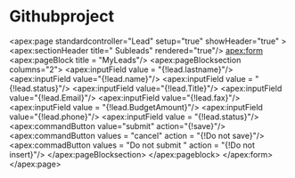 # Githubproject
<apex:page standardcontroller="Lead" setup="true" showHeader="true"  >
   <apex:sectionHeader title=" Subleads" rendered="true"/>
    <apex:form>
    <apex:pageBlock title = "MyLeads"/>
       <apex:pageBlocksection columns="2">
       <apex:inputField value = "{!lead.lastname}"/>
         <apex:inputField value="{!lead.name}"/>
         <apex:inputField value = "{!lead.status}"/>
            <apex:inputField value="{!lead.Title}"/> 
              <apex:inputField value="{!lead.Email}"/>
                 <apex:inputField value="{!lead.fax}"/>
                    <apex:inputField value = "{!lead.BudgetAmount}"/>
                       <apex:inputField value="{!lead.phone}"/>
                           <apex:inputField value = "{!lead.status}"/>
                              <apex:commandButton value="submit" action="{!save}"/>
                                <apex:commandButton values = "cancel" action = "{!Do not save}"/>
                                  <apex:commadButton values = "Do not submit " action = "{!Do not insert}"/>
             </apex:pageBlocksection>
         </apex:pageblock>
   </apex:form>
</apex:page>
